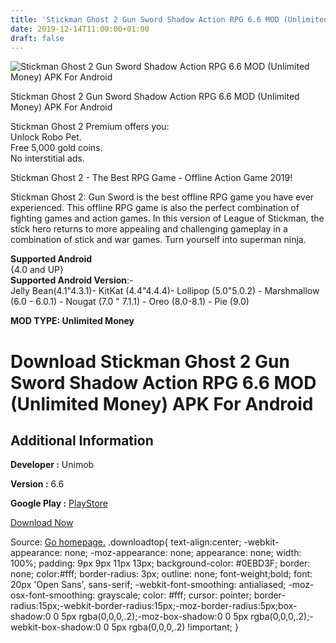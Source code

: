 ```yaml
---
title: 'Stickman Ghost 2 Gun Sword Shadow Action RPG 6.6 MOD (Unlimited Money) APK For Android'
date: 2019-12-14T11:00:00+01:00
draft: false
---
```


![Stickman Ghost 2 Gun Sword Shadow Action RPG 6.6 MOD (Unlimited Money) APK For Android](https://i0.wp.com/apkhome.net/wp-content/uploads/2019/11/Stickman-Ghost-2-Gun-Sword-Shadow-Action-RPG.png "Stickman Ghost 2 Gun Sword Shadow Action RPG 6.6 MOD (Unlimited Money) APK For Android")

  

Stickman Ghost 2 Gun Sword Shadow Action RPG 6.6 MOD (Unlimited Money) APK For Android

Stickman Ghost 2 Premium offers you:  
Unlock Robo Pet.  
Free 5,000 gold coins.  
No interstitial ads.

Stickman Ghost 2 - The Best RPG Game - Offline Action Game 2019!

Stickman Ghost 2: Gun Sword is the best offline RPG game you have ever experienced. This offline RPG game is also the perfect combination of fighting games and action games. In this version of League of Stickman, the stick hero returns to more appealing and challenging gameplay in a combination of stick and war games. Turn yourself into superman ninja.

**Supported Android**  
{4.0 and UP}  
**Supported Android Version**:-  
Jelly Bean(4.1"4.3.1)- KitKat (4.4"4.4.4)- Lollipop (5.0"5.0.2) - Marshmallow (6.0 - 6.0.1) - Nougat (7.0 " 7.1.1) - Oreo (8.0-8.1) - Pie (9.0)

**MOD TYPE: Unlimited Money**

Download Stickman Ghost 2 Gun Sword Shadow Action RPG 6.6 MOD (Unlimited Money) APK For Android
===============================================================================================

Additional Information
----------------------

**Developer :** Unimob

**Version :** 6.6

**Google Play :** [PlayStore](https://play.google.com/store/apps/details?id=com.unimob.stickman.ghost2.pay)

  

[Download Now](https://store4app.co/post/stickman-ghost-2-gun-sword-shadow-action-rpg-6-6-mod-unlimited-money-apk-for-android_1574780665)

  
Source: [Go homepage.](https://store4app.co/post/stickman-ghost-2-gun-sword-shadow-action-rpg-6-6-mod-unlimited-money-apk-for-android_1574780665) .downloadtop{ text-align:center; -webkit-appearance: none; -moz-appearance: none; appearance: none; width: 100%; padding: 9px 9px 11px 13px; background-color: #0EBD3F; border: none; color:#fff; border-radius: 3px; outline: none; font-weight;bold; font: 20px 'Open Sans', sans-serif; -webkit-font-smoothing: antialiased; -moz-osx-font-smoothing: grayscale; color: #fff; cursor: pointer; border-radius:15px;-webkit-border-radius:15px;-moz-border-radius:5px;box-shadow:0 0 5px rgba(0,0,0,.2);-moz-box-shadow:0 0 5px rgba(0,0,0,.2);-webkit-box-shadow:0 0 5px rgba(0,0,0,.2) !important; }